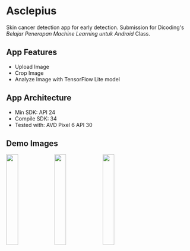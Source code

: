 # Asclepius
Skin cancer detection app for early detection. Submission for Dicoding's _Belajar Penerapan Machine Learning untuk Android_ Class.

## App Features
- Upload Image
- Crop Image
- Analyze Image with TensorFlow Lite model

## App Architecture
- Min SDK: API 24
- Compile SDK: 34
- Tested with: AVD Pixel 6 API 30

## Demo Images
<img src="https://github.com/zask45/dicoding-submission-asclepius/assets/117462539/c22069e9-3f14-4caa-9089-1e2f9610cb25" width="25%" >
<img src="https://github.com/zask45/dicoding-submission-asclepius/assets/117462539/35fcc801-d914-4edc-8bd1-6387d3a29f21" width="25%" >
<img src="https://github.com/zask45/dicoding-submission-asclepius/assets/117462539/3714b9aa-5c17-4942-96f6-57b5285499f2" width="25%" >
